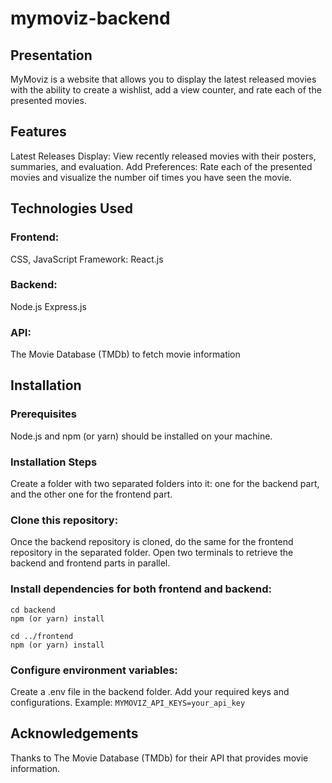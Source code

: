 # mymoviz-backend
## Presentation
MyMoviz is a website that allows you to display the latest released movies with the ability to create a wishlist, add a view counter, and rate each of the presented movies.

## Features
Latest Releases Display: View recently released movies with their posters, summaries, and evaluation.
Add Preferences: Rate each of the presented movies and visualize the number oif times you have seen the movie.

## Technologies Used
### Frontend:
CSS, JavaScript
Framework: React.js

### Backend:
Node.js
Express.js

### API:
The Movie Database (TMDb) to fetch movie information


## Installation
### Prerequisites
Node.js and npm (or yarn) should be installed on your machine.

### Installation Steps
Create a folder with two separated folders into it: one for the backend part, and the other one for the frontend part.
### Clone this repository:
Once the backend repository is cloned, do the same for the frontend repository in the separated folder.
Open two terminals to retrieve the backend and frontend parts in parallel.
### Install dependencies for both frontend and backend:

```
cd backend
npm (or yarn) install
```
```
cd ../frontend
npm (or yarn) install
```

### Configure environment variables:
Create a .env file in the backend folder.
Add your required keys and configurations.
Example:
```MYMOVIZ_API_KEYS=your_api_key```

## Acknowledgements
Thanks to The Movie Database (TMDb) for their API that provides movie information.
